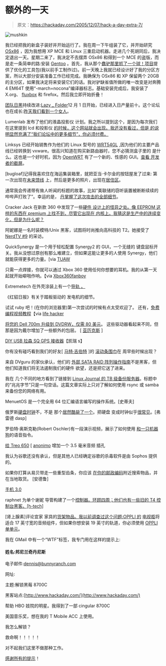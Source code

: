 # 额外的一天

> 原文：<https://hackaday.com/2005/12/07/hack-a-day-extra-7/>

![mushkin](img/4a16f15f8444bab05ea98eb572d8a6e7.png)

我已经把我的新盒子装好并开始运行了。我在周一下午组装了它，并开始研究 [OSx86](http://osx86project.org/) ，因为我想用 XP MCE 和 Linux 三重启动机器。走进几个死胡同后，我决定退出一天。星期二来了，我决定不去摆弄 OSx86 和得到一个 MCE 的盗版，而是走一条简单的路:安装 [Gentoo](http://www.gentoo.org/) 。首先，我从那个[蠢驴那里抓了一个球！项目](http://jackass.homelinux.org/)提供了优化的工具包(我以前手工制作过)。前一天晚上我就已经设计好了我的分区方案，所以大部分安装准备工作已经完成。我确保为 OSx86 和 XP 保留两个 20GB 的主分区，如果我决定将来安装它们的话。我对驴缺省值所做的唯一改变是对奔腾 4 EM64T 使用“-march=nocona”编译器标志。基础安装完成后，我安装了 X.org、 [fluxbox](http://fluxbox.sourceforge.net/) 和 firefox。然后我立即开始折叠！

[团队日黑](http://teamhackaday.com)持续改进:[Lazy _ Folder](http://folding.extremeoverclocking.com/user_summary.php?s=&u=161959)12 月 1 日开始，已经进入日产量前十。这个论坛也在成长:[昨天我们看到一个女人](http://teamhackaday.com/viewtopic.php?p=2308#2308)。

Lumenlab 发布了他们的液晶投影仪
计划。我之所以提到这个，是因为每次我们在这里提到 lcd 和投影仪
[的时候，这个网站就会出现。我还没有看过，但是
的说明显然充满了“我们论坛中的更多细节”，你必须付费。](http://www.hackaday.com/search/?q=lcd+projector)

Linksys 已经开始销售作为他们的
Linux 型号的 [WRT54GL](http://www.linuxdevices.com/news/NS4729641740.html) ,因为他们的主要产品线已经转换到 vxware。很高兴知道在购买新路由器时，您不必猜测盒子里的
是什么。这也是一个好时机，因为 [OpenWRT](http://openwrt.org/)
有了一个新的、性感的 GUI。[查看
开发者的截屏](http://lazutkin.com/blog/2005/oct/26/openwrt_gui_screencast_and_screenshots/)。

[bugloaf]记得我喜欢住在海运集装箱里，就把亚当·卡尔金的按钮屋发了过来:
第一次出现在[未来馈线](http://futurefeeder.com/index.php/archives/2005/12/02/the-push-button-house/)
上，然后是更多的照片，出现在[居住区](http://www.inhabitat.com/entry_825.php)。

通常我会传递带有耸人听闻的标题的故事，比如“美联储的窃听装置被断断续续的哔哔声打败了”。幸运的是，
[丹掌握了这次攻击的全部细节](http://www.doxpara.com/?q=node/1132)。

Cracker Jack 在新款 360 中发现了一些[硬件
设计上的怪异之处。像 EEPROM 这样的东西在 premium 上找不到，尽管它出现在
内核上。我猜这是生产中的连续变化，但是为什么呢？](http://www.xbox-scene.com/xbox1data/sep/EEFFZulpuuTdYzDcXf.php)

阿妮娜是一名时装模特/Unix 黑客，试图将时尚推向高科技的 T2。她接受了 [NerdTV #9](http://www.pbs.org/cringely/nerdtv/shows/) 的采访。

QuickSynergy 是一个用于轻松配置 Synergy2 的 GUI，一个无缝的
键盘鼠标开关。我从没想过原创有那么难建立，但如果这能让更多的人使用
Synergy，他们就能获得更多的力量。[via [TUAW](http://www.tuaw.com/2005/12/01/quicksynergy/)

只需一点焊接，你就可以通过 Xbox 360 使用任何你想要的耳机。我的从第一天起就开始噼啪作响。【via
[Xbox360fanboy](http://www.xbox360fanboy.com/2005/12/02/how-to-use-any-headset-with-the-360/)

Extremetech 在外壳涂装上有一个[导轨
。](http://www.extremetech.com/article2/0,1558,1895467,00.asp?kc=ETRSS02129TX1K0000532)

《红貂日报》有关于踏板驱动的
发电机的细节。

试试 ruby 吧！(在你的浏览器里)第一次尝试的时候有点太受欢迎了。
还有，[免费编程视频教程](http://seangreasley.com/)【via
[life hacker](http://www.lifehacker.com/software/tutorials/free-programming-tutorials-141020.php)

[将您的 Dell 700m 升级到 DVDRW，仅需 80 美元](http://www.itbsllc.com/hardware/700m_dvd_upgrade.html)。
这些驱动器看起来不同，但那是因为戴尔增加了一些额外的包层。
[ [亚历克斯](http://www.itbsllc.com/) ]

[DIY USB 拉森 SQ GPS 接收器](http://www.embedtronics.com/GPS/lassenSQ.html)【凯瑞 s】

你有没有碰巧看到我们的好友[ [马特·吉伯特](http://www.mattgilbert.net/) ]的
[滚动条围巾](http://www.fitforuse.cimg/ffu029/index.html)在
周早些时候出现？

来自 DVguru 的家伙承认，他们的
[外部 SATA RAID
阵列操作指南](http://www.dvguru.com/2005/12/01/how-to-build-your-own-external-sata-raid-array-pt-1/)不是黑客，但他们知道我们将无法遏制我们的硬件
欲望，还是把它送了进来。

我在
几个不同的地方看到了链接到 [Linux Journal 的 TB 级备份服务器](http://www.linuxjournal.com/article/8590)。标题中的“兆兆字节”只是一句空话。这篇文章实际上只对了解如何使用 rsync 或 samba 来备份您的网络有用。

MenuetOS 是一个完全用 64 位汇编语言编写的操作系统。[史蒂夫]

俄罗斯[硬盘时钟](http://www.modding.ru/view.php?cat=articles&item=hardtime1)不，不是
那个[居然酷毙了一个](http://home.cc.umanitoba.ca/%7Eumparekh/hard_drive_clock.html)。把硬盘
变成时钟似乎[很常见](http://www.google.com/search?q=hard+drive+clock)。[弗雷德
dasp]

罗伯特·奥斯克勒(Robert Oschler)有一段演示视频，展示了如何使用
[和一只机器狗](http://www.robotsrule.com/html/robopet-videos.php)的语音指令。

[给 Treo 650](http://treotricks.blogspot.com/2005/11/treo-650-lanyard-installwith-this-mod.html) [ [anonimo](http://arnoldo.net/) 增加一个 3.5 毫米音频
插孔

我认为谷歌还没有承认，但是其他人已经确定谷歌的杀毒软件是由 Sophos 提供的。

如果你打算从易贝带走一些重型齿条，你应该
[在你的邮政编码](http://www.internetbargaincenter.com/)附近搜索物品，并在当地取货。
[安德鲁]

[手机 3.0](http://shuffle.nestyra.com/shufflephones/)

raphnet 为单个谢妮
导管构建了一个[控制器。环顾四周；他们也有一些旧的 T4 控制台黑客。[h-tech]](http://www.raphnet.net/electronique/nixie/nixie_en.php)

[肾上腺素]评论宜家
家具的[货架物品。我以前调查过这个问题:OPPLI 的](http://hackaday.com/entry/1234000477070656/#c640774)  [电视柜](http://www.ikea.com/webapp/wcs/stores/servlet/ProductDisplay?topcategoryId=15561&catalogId=10103&storeId=12&productId=11149&langId=-1&parentCats=15561*15641*15962)将适合 17 英寸宽的音频组件，但如果你想安装 19 英寸的轨道，你必须使用
 [OPPLI 单单元](http://www.ikea.com/webapp/wcs/stores/servlet/ProductDisplay?topcategoryId=15561&catalogId=10103&storeId=12&productId=15656&langId=-1&parentCats=15561*15641*15962)。

我在 GMail 中有一个“WTF”标签，我专门用在这样的提示上:

#### 姓名:邦尼兰奇丹尼斯

电子邮件:[dennis@bunnyranch.com](mailto:dennis@bunnyranch.com)

网址:

主题:解锁黑莓 8700C

黑客站点:[http://www.hackaday.com/](http://www.hackaday.com/)

帮助 HBO 妓院的明星。我得到了一部 cingular 8700C

美国音乐奖，想在我的 T Mobile ACC 上使用。

我怎么解锁？

救命啊！！！！！

对不起我们这里不做那种工作。

[感谢所有的提示](http://www.hackaday.com/tips/)！